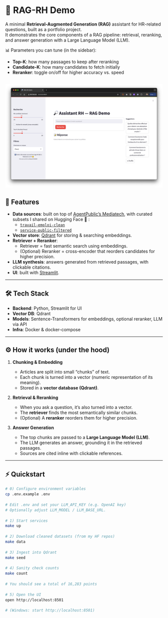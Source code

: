 # 🔎 RAG-RH Demo

A minimal **Retrieval-Augmented Generation (RAG)** assistant for HR-related questions, built as a portfolio project.  
It demonstrates the core components of a RAG pipeline: retrieval, reranking, and answer generation with a Large Language Model (LLM).

📊 Parameters you can tune (in the sidebar):
- **Top-K**: how many passages to keep after reranking  
- **Candidate-K**: how many candidates to fetch initially  
- **Reranker**: toggle on/off for higher accuracy vs. speed  

![UI Screenshot](screenshot_demo.png)
---

## 🚀 Features

- **Data sources**: built on top of [AgentPublic’s Mediatech](https://huggingface.co/datasets/AgentPublic/Mediatech), with curated subsets I shared on Hugging Face 🤗 :
    - [`travail-emploi-clean`](https://huggingface.co/datasets/edouardfoussier/travail-emploi-clean)  
    - [`service-public-filtered`](https://huggingface.co/datasets/edouardfoussier/service-public-filtered)  
- **Vector store**: [Qdrant](https://qdrant.tech) for storing & searching embeddings.  
- **Retriever + Reranker**:  
  - Retriever = fast semantic search using embeddings.  
  - (Optional) Reranker = cross-encoder that reorders candidates for higher precision.  
- **LLM synthesis**: answers generated from retrieved passages, with clickable citations.  
- **UI**: built with [Streamlit](https://streamlit.io).  

---

## 🛠️ Tech Stack

- **Backend**: Python, Streamlit for UI  
- **Vector DB**: Qdrant  
- **Models**: Sentence-Transformers for embeddings, optional reranker, LLM via API  
- **Infra**: Docker & docker-compose  

---

## ⚙️ How it works (under the hood)

1. **Chunking & Embedding**  
   - Articles are split into small “chunks” of text.  
   - Each chunk is turned into a vector (numeric representation of its meaning).  
   - Stored in a **vector database (Qdrant)**.  

2. **Retrieval & Reranking**  
   - When you ask a question, it’s also turned into a vector.  
   - The **retriever** finds the most semantically similar chunks.  
   - (Optional) A **reranker** reorders them for higher precision.  

3. **Answer Generation**  
   - The top chunks are passed to a **Large Language Model (LLM)**.  
   - The LLM generates an answer, grounding it in the retrieved passages.  
   - Sources are cited inline with clickable references.  

---

## ⚡ Quickstart

```bash
# 0) Configure environment variables
cp .env.example .env

# Edit .env and set your LLM_API_KEY (e.g. OpenAI key)
# Optionally adjust LLM_MODEL / LLM_BASE_URL.

# 1) Start services
make up

# 2) Download cleaned datasets (from my HF repos)
make data

# 3) Ingest into Qdrant
make seed

# 4) Sanity check counts
make count

# You should see a total of 16,283 points

# 5) Open the UI
open http://localhost:8501

# (Windows: start http://localhost:8501)

